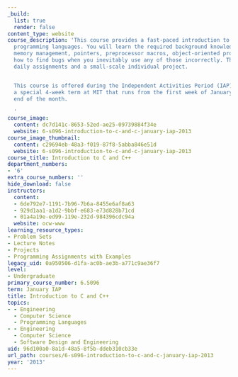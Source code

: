 ```yaml
---
_build:
  list: true
  render: false
content_type: website
course_description: 'This course provides a fast-paced introduction to the C and C++
  programming languages. You will learn the required background knowledge, including
  memory management, pointers, preprocessor macros, object-oriented programming, and
  how to find bugs when you inevitably use any of those incorrectly. There will be
  daily assignments and a small-scale individual project.


  This course is offered during the Independent Activities Period (IAP), which is
  a special 4-week term at MIT that runs from the first week of January until the
  end of the month.

  '
course_image:
  content: dc7d141c-8653-52ed-ae25-09739884f34e
  website: 6-s096-introduction-to-c-and-c-january-iap-2013
course_image_thumbnail:
  content: c29694eb-48a3-f019-87f8-5abba846e51d
  website: 6-s096-introduction-to-c-and-c-january-iap-2013
course_title: Introduction to C and C++
department_numbers:
- '6'
extra_course_numbers: ''
hide_download: false
instructors:
  content:
  - 6de792e7-1191-7b96-7b6a-8455e6af8a63
  - 929d1aa1-a1d2-9bbf-e683-e73d828b71cd
  - 01a4a19e-ed99-119e-232d-984396cdc94a
  website: ocw-www
learning_resource_types:
- Problem Sets
- Lecture Notes
- Projects
- Programming Assignments with Examples
legacy_uid: 0a950506-d1fa-ac0b-ae3b-a771c9ae36f7
level:
- Undergraduate
primary_course_number: 6.S096
term: January IAP
title: Introduction to C and C++
topics:
- - Engineering
  - Computer Science
  - Programming Languages
- - Engineering
  - Computer Science
  - Software Design and Engineering
uid: 96d100a0-8a1d-48a5-8f5b-ddeb310cb33e
url_path: courses/6-s096-introduction-to-c-and-c-january-iap-2013
year: '2013'
---
```

